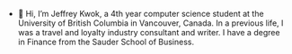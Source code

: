 - 👋 Hi, I’m Jeffrey Kwok, a 4th year computer science student at the University of British Columbia in Vancouver, Canada. In a previous life, I was a travel and loyalty industry consultant and writer. I have a degree in Finance from the Sauder School of Business.
